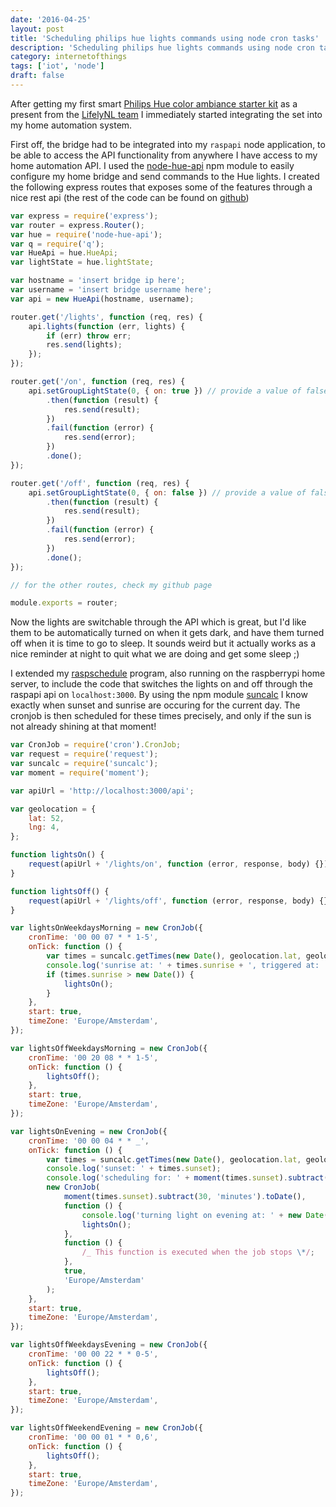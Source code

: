 ```yaml
---
date: '2016-04-25'
layout: post
title: 'Scheduling philips hue lights commands using node cron tasks'
description: 'Scheduling philips hue lights commands using node cron tasks'
category: internetofthings
tags: ['iot', 'node']
draft: false
---
```


After getting my first smart [Philips Hue color ambiance starter kit](http://www2.meethue.com/nl-nl/productdetail/philips-hue-white-and-color-ambiance-starter-kit-a19) as a present from the [LifelyNL team](https://instagram.com/LifelyNL) I immediately started integrating the set into my home automation system.

First off, the bridge had to be integrated into my `raspapi` node application, to be able to access the API functionality from anywhere I have access to my home automation API. I used the [node-hue-api]() npm module to easily configure my home bridge and send commands to the Hue lights. I created the following express routes that exposes some of the features through a nice rest api (the rest of the code can be found on [github](https://github.com/peterpeerdeman/raspapi/blob/master/routes/lights/index.js))

```javascript
var express = require('express');
var router = express.Router();
var hue = require('node-hue-api');
var q = require('q');
var HueApi = hue.HueApi;
var lightState = hue.lightState;

var hostname = 'insert bridge ip here';
var username = 'insert bridge username here';
var api = new HueApi(hostname, username);

router.get('/lights', function (req, res) {
    api.lights(function (err, lights) {
        if (err) throw err;
        res.send(lights);
    });
});

router.get('/on', function (req, res) {
    api.setGroupLightState(0, { on: true }) // provide a value of false to turn off
        .then(function (result) {
            res.send(result);
        })
        .fail(function (error) {
            res.send(error);
        })
        .done();
});

router.get('/off', function (req, res) {
    api.setGroupLightState(0, { on: false }) // provide a value of false to turn off
        .then(function (result) {
            res.send(result);
        })
        .fail(function (error) {
            res.send(error);
        })
        .done();
});

// for the other routes, check my github page

module.exports = router;
```

Now the lights are switchable through the API which is great, but I'd like them to be automatically turned on when it gets dark, and have them turned off when it is time to go to sleep. It sounds weird but it actually works as a nice reminder at night to quit what we are doing and get some sleep ;)

I extended my [raspschedule](https://github.com/peterpeerdeman/raspschedule/blob/master/raspschedule.js) program, also running on the raspberrypi home server, to include the code that switches the lights on and off through the raspapi api on `localhost:3000`. By using the npm module [suncalc](https://github.com/mourner/suncalc) I know exactly when sunset and sunrise are occuring for the current day. The cronjob is then scheduled for these times precisely, and only if the sun is not already shining at that moment!

```javascript
var CronJob = require('cron').CronJob;
var request = require('request');
var suncalc = require('suncalc');
var moment = require('moment');

var apiUrl = 'http://localhost:3000/api';

var geolocation = {
    lat: 52,
    lng: 4,
};

function lightsOn() {
    request(apiUrl + '/lights/on', function (error, response, body) {});
}

function lightsOff() {
    request(apiUrl + '/lights/off', function (error, response, body) {});
}

var lightsOnWeekdaysMorning = new CronJob({
    cronTime: '00 00 07 * * 1-5',
    onTick: function () {
        var times = suncalc.getTimes(new Date(), geolocation.lat, geolocation.lng);
        console.log('sunrise at: ' + times.sunrise + ', triggered at: ' + new Date());
        if (times.sunrise > new Date()) {
            lightsOn();
        }
    },
    start: true,
    timeZone: 'Europe/Amsterdam',
});

var lightsOffWeekdaysMorning = new CronJob({
    cronTime: '00 20 08 * * 1-5',
    onTick: function () {
        lightsOff();
    },
    start: true,
    timeZone: 'Europe/Amsterdam',
});

var lightsOnEvening = new CronJob({
    cronTime: '00 00 04 * * _',
    onTick: function () {
        var times = suncalc.getTimes(new Date(), geolocation.lat, geolocation.lng);
        console.log('sunset: ' + times.sunset);
        console.log('scheduling for: ' + moment(times.sunset).subtract(30, 'minutes').toDate());
        new CronJob(
            moment(times.sunset).subtract(30, 'minutes').toDate(),
            function () {
                console.log('turning light on evening at: ' + new Date());
                lightsOn();
            },
            function () {
                /_ This function is executed when the job stops \*/;
            },
            true,
            'Europe/Amsterdam'
        );
    },
    start: true,
    timeZone: 'Europe/Amsterdam',
});

var lightsOffWeekdaysEvening = new CronJob({
    cronTime: '00 00 22 * * 0-5',
    onTick: function () {
        lightsOff();
    },
    start: true,
    timeZone: 'Europe/Amsterdam',
});

var lightsOffWeekendEvening = new CronJob({
    cronTime: '00 00 01 * * 0,6',
    onTick: function () {
        lightsOff();
    },
    start: true,
    timeZone: 'Europe/Amsterdam',
});
```

